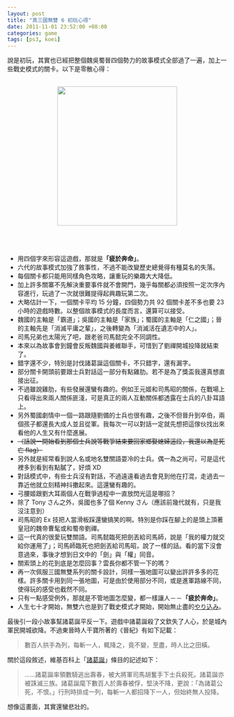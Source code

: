 ```yaml
--- 
layout: post
title: "真三國無雙 6 初玩心得"
date: 2011-11-01 23:52:00 +08:00
categories: game
tags: [ps3, koei]
---
```


說是初玩，其實也已經把整個魏吳蜀晉四個勢力的故事模式全部過了一遍，加上一些戰史模式的關卡。以下是零散心得：<br /><br /><div class="separator" style="clear: both; text-align: center;"><a href="http://upload.wikimedia.org/wikipedia/zh/0/01/Dynasty_Warriors_7.jpg" imageanchor="1" style="margin-left: 1em; margin-right: 1em;"><img border="0" height="320" src="http://upload.wikimedia.org/wikipedia/zh/0/01/Dynasty_Warriors_7.jpg" width="275" /></a></div><br /><br /><br /><ul><li>用四個字來形容這遊戲，那就是<b>「疲於奔命」</b>。</li><li>六代的故事模式加強了敘事性，不過不能改變歷史總覺得有種莫名的失落。</li><li>每個關卡都只能用同樣角色攻略，讓重玩的樂趣大大降低。</li><li>加上許多關寨不先解決重要事件就不會開門，幾乎每關都必須按照一定次序內容進行，玩過了一次就很難提得起興趣玩第二次。</li><li>大略估計一下，一個關卡平均 15 分鐘，四個勢力共 92 個關卡差不多也要 23 小時的遊戲時數。以整個故事模式的長度而言，還算可以接受。</li><li>魏國的主軸是「霸道」；吳國的主軸是「家族」；蜀國的主軸是「仁之國」；晉的主軸先是「消滅平庸之輩」，之後轉變為「消滅活在遺志中的人」。</li><li>司馬兄弟也太陽光了吧，跟老爸司馬懿完全不同調性。</li><li>本來以為故事會到鐘會反叛魏國與姜維聯手，可惜到了劉禪開城投降就結束了。</li><li>錯字還不少，特別是討伐諸葛誕這個關卡，不只錯字，還有漏字。</li><li>部分關卡開頭前要跟士兵對話這一部分有點雞肋。若不是為了獎盃我還真想直接出征。</li><li>不過雖說雞肋，有些發展還蠻有趣的。例如王元姬和司馬昭的關係，在戰場上只看得出來兩人關係匪淺，可是真正的兩人互動關係都透露在士兵的八卦耳語上。</li><li>另外蜀國劇情中一個一路跟隨劉備的士兵也很有趣，之後不但晉升到卒伯，兩個孩子都還長大成人並且從軍。我每次一可以對話一定就先想把這傢伙找出來看他的人生又有什麼進展。</li><li><strike>（話說一開始看到那個士兵說等戰爭結束要回家鄉娶媳婦這段，我還以為是死亡 flag）</strike></li><li>另外就是經常看到說人名或地名雙關語耍冷的士兵。偶一為之尚可，可是這代裡多到看到有點膩了，好煩 XD</li><li>對話模式中，有些士兵沒有對話，不過遠遠看過去會見到他在打混，走過去一靠近他就立刻精神抖擻起來。這還蠻有趣的。</li><li>弓腰姬跟劉大耳兩個人在戰爭過程中一直放閃光這是哪招？</li><li>除了 Tony さん之外，吳國也多了個 Kenny さん（應該前幾代就有，只是我沒注意到）</li><li>司馬昭的 Ex 技把人當滑板踩還蠻搞笑的啊。特別是你踩在腳上的是頭上頂著皇冠的魏帝曹髦或和蜀帝劉禪。</li><li>這一代真的很愛玩雙關語。司馬懿臨死把劍丟給司馬師，說是「我的權力就交給你運用了」；司馬師臨死也把劍丟給司馬昭，說了一樣的話。看的當下沒會意過來，事後才想到日文中的「劍」與「權」同音。</li><li>關索頭上的花到底是怎麼回事？雲長你都不管一下的嗎？</li><li>再一次佩服三國無雙系列的關卡設計，同樣一張地圖可以變出許許多多的花樣。許多關卡用到同一張地圖，可是由於使用部分不同，或是進軍路線不同，使得玩的感受也截然不同。</li><li>只有一點感受例外，那就是不管地圖怎麼變，都一樣讓人－－<b>「疲於奔命」</b>。</li><li>人生七十才開始，無雙六也是到了戰史模式才開始，開始無止盡的<a href="http://ja.wikipedia.org/wiki/%E3%82%84%E3%82%8A%E8%BE%BC%E3%81%BF">やり込み</a>。</li></ul><div>最後引一段小故事幫諸葛誕平反一下。遊戲中諸葛誕殺了文欽失了人心，於是城內軍民開城欲降。不過東晉時人干寶所著的《晉紀》有如下記載：</div><blockquote class="tr_bq">數百人拱手為列，每斬一人，輒降之，竟不變，至盡，時人比之田橫。</blockquote><div>關於這段敘述，維基百科上「<a href="http://zh.wikipedia.org/wiki/%E8%AB%B8%E8%91%9B%E8%AA%95">諸葛誕</a>」條目的記述如下：</div><blockquote class="tr_bq">......諸葛誕率領數騎逃出壽春，被大將軍司馬胡奮手下士兵殺死。諸葛誕亦被誅滅三族。諸葛誕麾下數百人於壽春被俘，堅決不降，更說：「為諸葛公死，不恨。」行刑時排成一列，每斬一人都招降下一人，但始終無人投降。</blockquote><div>想像這畫面，其實還蠻悲壯的。</div>
